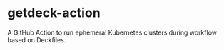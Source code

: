 # getdeck-action
A GitHub Action to run ephemeral Kubernetes clusters during workflow based on Deckfiles.
